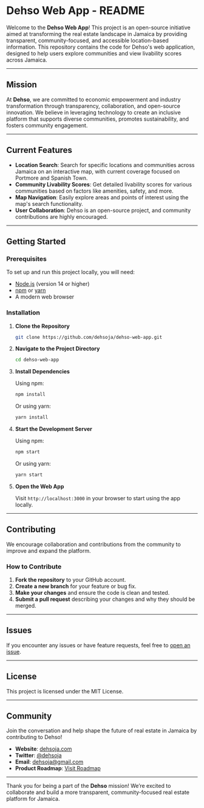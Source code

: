 # Dehso Web App - README

Welcome to the **Dehso Web App**! This project is an open-source initiative aimed at transforming the real estate landscape in Jamaica by providing transparent, community-focused, and accessible location-based information. This repository contains the code for Dehso's web application, designed to help users explore communities and view livability scores across Jamaica.

---

## Mission

At **Dehso**, we are committed to economic empowerment and industry transformation through transparency, collaboration, and open-source innovation. We believe in leveraging technology to create an inclusive platform that supports diverse communities, promotes sustainability, and fosters community engagement.

---

## Current Features

- **Location Search**: Search for specific locations and communities across Jamaica on an interactive map, with current coverage focused on Portmore and Spanish Town.
- **Community Livability Scores**: Get detailed livability scores for various communities based on factors like amenities, safety, and more.
- **Map Navigation**: Easily explore areas and points of interest using the map's search functionality.
- **User Collaboration**: Dehso is an open-source project, and community contributions are highly encouraged.

---

## Getting Started

### Prerequisites

To set up and run this project locally, you will need:

- [Node.js](https://nodejs.org/) (version 14 or higher)
- [npm](https://www.npmjs.com/) or [yarn](https://yarnpkg.com/)
- A modern web browser

### Installation

1. **Clone the Repository**

   ```bash
   git clone https://github.com/dehsoja/dehso-web-app.git
   ```

2. **Navigate to the Project Directory**

   ```bash
   cd dehso-web-app
   ```

3. **Install Dependencies**

   Using npm:

   ```bash
   npm install
   ```

   Or using yarn:

   ```bash
   yarn install
   ```

4. **Start the Development Server**

   Using npm:

   ```bash
   npm start
   ```

   Or using yarn:

   ```bash
   yarn start
   ```

5. **Open the Web App**

   Visit `http://localhost:3000` in your browser to start using the app locally.

---

## Contributing

We encourage collaboration and contributions from the community to improve and expand the platform.

### How to Contribute

1. **Fork the repository** to your GitHub account.
2. **Create a new branch** for your feature or bug fix.
3. **Make your changes** and ensure the code is clean and tested.
4. **Submit a pull request** describing your changes and why they should be merged.

---

## Issues

If you encounter any issues or have feature requests, feel free to [open an issue](https://github.com/dehsoja/dehso-web-app/issues).

---

## License

This project is licensed under the MIT License.

---

## Community

Join the conversation and help shape the future of real estate in Jamaica by contributing to Dehso!

- **Website**: [dehsoja.com](https://dehsoja.com)
- **Twitter**: [@dehsoja](https://twitter.com/dehsoja)
- **Email**: dehsoja@gmail.com
- **Product Roadmap**: [Visit Roadmap](https://github.com/users/dehsoja/projects/4/views/3)

---

Thank you for being a part of the **Dehso** mission! We’re excited to collaborate and build a more transparent, community-focused real estate platform for Jamaica.
